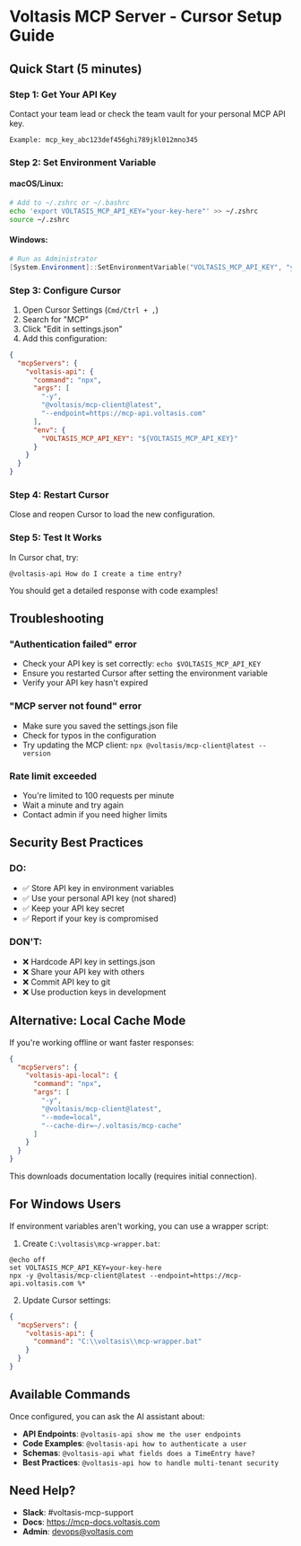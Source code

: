 # Voltasis MCP Server - Cursor Setup Guide

## Quick Start (5 minutes)

### Step 1: Get Your API Key
Contact your team lead or check the team vault for your personal MCP API key.

```
Example: mcp_key_abc123def456ghi789jkl012mno345
```

### Step 2: Set Environment Variable

#### macOS/Linux:
```bash
# Add to ~/.zshrc or ~/.bashrc
echo 'export VOLTASIS_MCP_API_KEY="your-key-here"' >> ~/.zshrc
source ~/.zshrc
```

#### Windows:
```powershell
# Run as Administrator
[System.Environment]::SetEnvironmentVariable("VOLTASIS_MCP_API_KEY", "your-key-here", "User")
```

### Step 3: Configure Cursor

1. Open Cursor Settings (`Cmd/Ctrl + ,`)
2. Search for "MCP" 
3. Click "Edit in settings.json"
4. Add this configuration:

```json
{
  "mcpServers": {
    "voltasis-api": {
      "command": "npx",
      "args": [
        "-y",
        "@voltasis/mcp-client@latest",
        "--endpoint=https://mcp-api.voltasis.com"
      ],
      "env": {
        "VOLTASIS_MCP_API_KEY": "${VOLTASIS_MCP_API_KEY}"
      }
    }
  }
}
```

### Step 4: Restart Cursor
Close and reopen Cursor to load the new configuration.

### Step 5: Test It Works

In Cursor chat, try:
```
@voltasis-api How do I create a time entry?
```

You should get a detailed response with code examples!

## Troubleshooting

### "Authentication failed" error
- Check your API key is set correctly: `echo $VOLTASIS_MCP_API_KEY`
- Ensure you restarted Cursor after setting the environment variable
- Verify your API key hasn't expired

### "MCP server not found" error
- Make sure you saved the settings.json file
- Check for typos in the configuration
- Try updating the MCP client: `npx @voltasis/mcp-client@latest --version`

### Rate limit exceeded
- You're limited to 100 requests per minute
- Wait a minute and try again
- Contact admin if you need higher limits

## Security Best Practices

### DO:
- ✅ Store API key in environment variables
- ✅ Use your personal API key (not shared)
- ✅ Keep your API key secret
- ✅ Report if your key is compromised

### DON'T:
- ❌ Hardcode API key in settings.json
- ❌ Share your API key with others
- ❌ Commit API key to git
- ❌ Use production keys in development

## Alternative: Local Cache Mode

If you're working offline or want faster responses:

```json
{
  "mcpServers": {
    "voltasis-api-local": {
      "command": "npx",
      "args": [
        "-y", 
        "@voltasis/mcp-client@latest",
        "--mode=local",
        "--cache-dir=~/.voltasis/mcp-cache"
      ]
    }
  }
}
```

This downloads documentation locally (requires initial connection).

## For Windows Users

If environment variables aren't working, you can use a wrapper script:

1. Create `C:\voltasis\mcp-wrapper.bat`:
```batch
@echo off
set VOLTASIS_MCP_API_KEY=your-key-here
npx -y @voltasis/mcp-client@latest --endpoint=https://mcp-api.voltasis.com %*
```

2. Update Cursor settings:
```json
{
  "mcpServers": {
    "voltasis-api": {
      "command": "C:\\voltasis\\mcp-wrapper.bat"
    }
  }
}
```

## Available Commands

Once configured, you can ask the AI assistant about:

- **API Endpoints**: `@voltasis-api show me the user endpoints`
- **Code Examples**: `@voltasis-api how to authenticate a user`
- **Schemas**: `@voltasis-api what fields does a TimeEntry have?`
- **Best Practices**: `@voltasis-api how to handle multi-tenant security`

## Need Help?

- **Slack**: #voltasis-mcp-support
- **Docs**: https://mcp-docs.voltasis.com
- **Admin**: devops@voltasis.com 